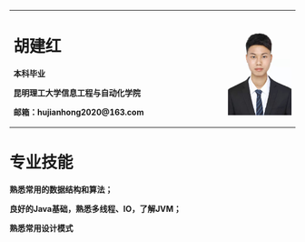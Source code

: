 <table border="0">
  <tr>
    <td width="75%">
      <h1>胡建红</h1>
      <p><b>本科毕业</b></p>
      <p><b>昆明理工大学信息工程与自动化学院</b></p>
      <p><b>邮箱：hujianhong2020@163.com</b></p>
    </td>
    <td width="25%">
      <img src="/me_work.jpg" width="100%"> 
    </td>
  </tr>
</table>
<table border="0">
  <tr>
     <h1>专业技能</h1>
     <p><b>熟悉常用的数据结构和算法；</b></p>
     <p><b>良好的Java基础，熟悉多线程、IO，了解JVM；</b></p>
     <p><b>熟悉常用设计模式</b></p>
  </tr>
</table>
